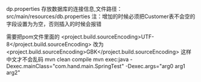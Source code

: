 
dp.properties 存放数据库的连接信息,文件路径：src/main/resources/db.properties
注：增加的时候必须把Customer表不会空的字段设置为为空，否则插入的时候会报错

需要把pom文件里面的  <project.build.sourceEncoding>UTF-8</project.build.sourceEncoding>  改为             <project.build.sourceEncoding>GBK</project.build.sourceEncoding> 
这样中文才不会乱码
mvn clean compile
mvn exec:java -Dexec.mainClass="com.hand.main.SpringTest" -Dexec.args="arg0 arg1 arg2"
